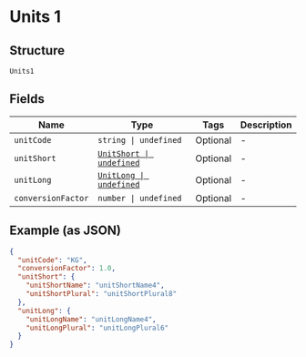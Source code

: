 
# Units 1

## Structure

`Units1`

## Fields

| Name | Type | Tags | Description |
|  --- | --- | --- | --- |
| `unitCode` | `string \| undefined` | Optional | - |
| `unitShort` | [`UnitShort \| undefined`](../../doc/models/unit-short.md) | Optional | - |
| `unitLong` | [`UnitLong \| undefined`](../../doc/models/unit-long.md) | Optional | - |
| `conversionFactor` | `number \| undefined` | Optional | - |

## Example (as JSON)

```json
{
  "unitCode": "KG",
  "conversionFactor": 1.0,
  "unitShort": {
    "unitShortName": "unitShortName4",
    "unitShortPlural": "unitShortPlural8"
  },
  "unitLong": {
    "unitLongName": "unitLongName4",
    "unitLongPlural": "unitLongPlural6"
  }
}
```


